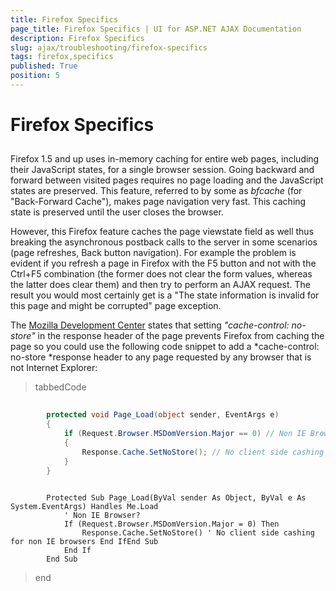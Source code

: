 ```yaml
---
title: Firefox Specifics
page_title: Firefox Specifics | UI for ASP.NET AJAX Documentation
description: Firefox Specifics
slug: ajax/troubleshooting/firefox-specifics
tags: firefox,specifics
published: True
position: 5
---
```


# Firefox Specifics



## 

Firefox 1.5 and up uses in-memory caching for entire web pages, including their JavaScript states, for a single browser session. Going backward and forward between visited pages requires no page loading and the JavaScript states are preserved. This feature, referred to by some as *bfcache* (for "Back-Forward Cache"), makes page navigation very fast. This caching state is preserved until the user closes the browser.

However, this Firefox feature caches the page viewstate field as well thus breaking the asynchronous postback calls to the server in some scenarios (page refreshes, Back button navigation). For example the problem is evident if you refresh a page in Firefox with the F5 button and not with the Ctrl+F5 combination (the former does not clear the form values, whereas the latter does clear them) and then try to perform an AJAX request. The result you would most certainly get is a "The state information is invalid for this page and might be corrupted" page exception.

The [Mozilla Development Center](http://developer.mozilla.org/en/docs/Using_Firefox_1.5_caching) states that setting *"cache-control: no-store"* in the response header of the page prevents Firefox from caching the page so you could use the following code snippet to add a *cache-control: no-store *response header to any page requested by any browser that is not Internet Explorer:

>tabbedCode

````C#
	
	    protected void Page_Load(object sender, EventArgs e)
	    {
	        if (Request.Browser.MSDomVersion.Major == 0) // Non IE Browser?
	        {
	            Response.Cache.SetNoStore(); // No client side cashing for non IE browsers
	        }
	    }
				
````



````VB.NET
	    Protected Sub Page_Load(ByVal sender As Object, ByVal e As System.EventArgs) Handles Me.Load
	        ' Non IE Browser?
	        If (Request.Browser.MSDomVersion.Major = 0) Then
	            Response.Cache.SetNoStore() ' No client side cashing for non IE browsers End IfEnd Sub
	        End If
	    End Sub
````


>end
